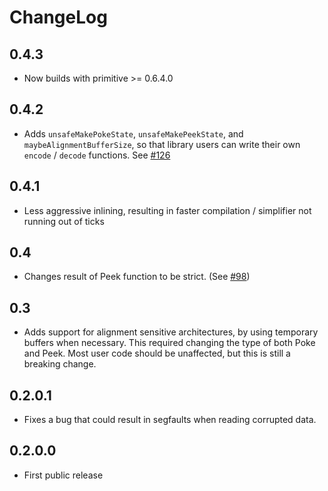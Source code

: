 # ChangeLog

## 0.4.3

* Now builds with primitive >= 0.6.4.0

## 0.4.2

* Adds `unsafeMakePokeState`, `unsafeMakePeekState`, and
  `maybeAlignmentBufferSize`, so that library users can write their own
  `encode` / `decode` functions.
  See [#126](https://github.com/fpco/store/pull/126)

## 0.4.1

* Less aggressive inlining, resulting in faster compilation / simplifier
  not running out of ticks

## 0.4

* Changes result of Peek function to be strict.
  (See [#98](https://github.com/fpco/store/pull/98))

## 0.3

* Adds support for alignment sensitive architectures, by using temporary buffers
  when necessary. This required changing the type of both Poke and Peek. Most
  user code should be unaffected, but this is still a breaking change.

## 0.2.0.1

* Fixes a bug that could result in segfaults when reading corrupted data.

## 0.2.0.0

* First public release
